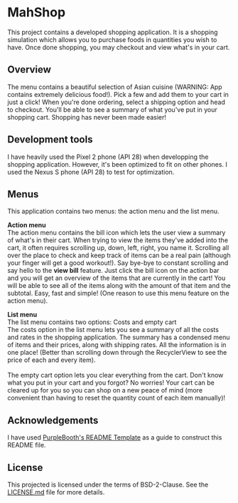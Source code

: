 # MahShop
This project contains a developed shopping application. It is a shopping simulation which allows you to purchase foods in quantities you wish to have. Once done shopping, you may checkout and view what's in your cart.

## Overview
The menu contains a beautiful selection of Asian cuisine (WARNING: App contains extremely delicious food!). Pick a few and add them to your cart in just a click! When you're done ordering, select a shipping option and head to checkout. You'll be able to see a summary of what you've put in your shopping cart. Shopping has never been made easier!

## Development tools
I have heavily used the Pixel 2 phone (API 28) when developping the shopping application. However, it's been optimized to fit on other phones. I used the Nexus S phone (API 28) to test for optimization.

## Menus
This application contains two menus: the action menu and the list menu.

<b>Action menu</b><br>
The action menu contains the bill icon which lets the user view a summary of what's in their cart.
When trying to view the items they've added into the cart, it often requires scrolling up, down, left, right, you name it. Scrolling all over the place to check and keep track of items can be a real pain (although your finger will get a good workout!). Say bye-bye to constant scrolling and say hello to the <b>view bill</b> feature. Just click the bill icon on the action bar and you will get an overview of the items that are currently in the cart! You will be able to see all of the items along with the amount of that item and the subtotal. Easy, fast and simple! (One reason to use this menu feature on the action menu).

<b>List menu</b><br>
The list menu contains two options: Costs and empty cart<br>
The costs option in the list menu lets you see a summary of all the costs and rates in the shopping application. The summary has a condensed menu of items and their prices, along with shipping rates. All the information is in one place! (Better than scrolling down through the RecyclerView to see the price of each and every item).
<br><br>
The empty cart option lets you clear everything from the cart. Don't know what you put in your cart and you forgot? No worries! Your cart can be cleared up for you so you can shop on a new peace of mind (more convenient than having to reset the quantity count of each item manually)!

## Acknowledgements
I have used [PurpleBooth's README Template](https://gist.github.com/PurpleBooth/109311bb0361f32d87a2) as a guide to construct this README file.

## License
This projected is licensed under the terms of BSD-2-Clause. See the [LICENSE.md](https://github.com/benjaminm278/MahShop/blob/master/LICENSE) file for more details.
